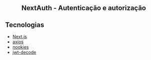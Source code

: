 <h2 align="center">NextAuth - Autenticação e autorização</h2>

## Tecnologias
- [Next.js](https://nextjs.org/)
- [axios](https://axios-http.com/)
- [nookies](https://github.com/maticzav/nookies#readme)
- [jwt-decode](https://www.npmjs.com/package/jwt-decode)
